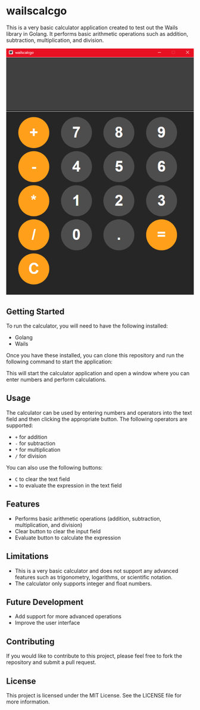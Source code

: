 # wailscalcgo

This is a very basic calculator application created to test out the Wails library in Golang. It performs basic arithmetic operations such as addition, subtraction, multiplication, and division.

![Base](./base.png)

## Getting Started

To run the calculator, you will need to have the following installed:

* Golang
* Wails

Once you have these installed, you can clone this repository and run the following command to start the application:

This will start the calculator application and open a window where you can enter numbers and perform calculations.

## Usage

The calculator can be used by entering numbers and operators into the text field and then clicking the appropriate button. The following operators are supported:

* `+` for addition
* `-` for subtraction
* `*` for multiplication
* `/` for division

You can also use the following buttons:

* `C` to clear the text field
* `=` to evaluate the expression in the text field

## Features

* Performs basic arithmetic operations (addition, subtraction, multiplication, and division)
* Clear button to clear the input field
* Evaluate button to calculate the expression

## Limitations

* This is a very basic calculator and does not support any advanced features such as trigonometry, logarithms, or scientific notation.
* The calculator only supports integer and float numbers.

## Future Development

* Add support for more advanced operations
* Improve the user interface

## Contributing

If you would like to contribute to this project, please feel free to fork the repository and submit a pull request.

## License

This project is licensed under the MIT License. See the LICENSE file for more information.
